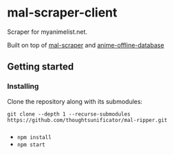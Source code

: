 # mal-scraper-client

Scraper for myanimelist.net. 

Built on top of [mal-scraper](https://github.com/Kylart/MalScraper) and [anime-offline-database](https://github.com/manami-project/anime-offline-database)

## Getting started

### Installing

Clone the repository along with its submodules:

```git clone --depth 1 --recurse-submodules https://github.com/thoughtsunificator/mal-ripper.git```

### 

- ``npm install``
- ``npm start``

